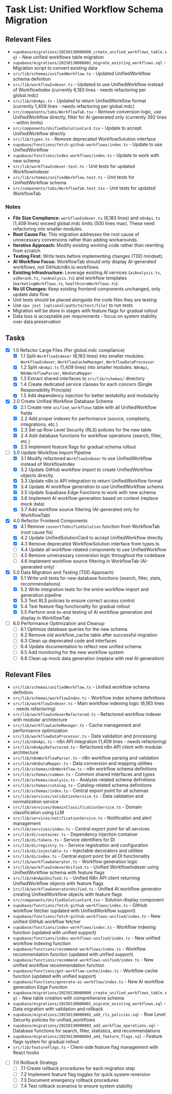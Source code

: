 # Task List: Unified Workflow Schema Migration

## Relevant Files

- `supabase/migrations/20250130000000_create_unified_workflows_table.sql` - New unified workflows table migration
- `supabase/migrations/20250130000001_migrate_existing_workflows.sql` - Migration script to convert existing data
- `src/lib/schemas/unifiedWorkflow.ts` - Updated UnifiedWorkflow schema definition
- `src/lib/workflowIndexer.ts` - Updated to use UnifiedWorkflow instead of WorkflowIndex (currently 6,183 lines - needs refactoring per global.mdc)
- `src/lib/n8nApi.ts` - Updated to return UnifiedWorkflow format (currently 1,409 lines - needs refactoring per global.mdc)
- `src/components/tabs/WorkflowTab.tsx` - Remove conversion logic, use UnifiedWorkflow directly, filter for AI-generated only (currently 392 lines - within limits)
- `src/components/UnifiedSolutionCard.tsx` - Update to accept UnifiedWorkflow directly
- `src/lib/types.ts` - Remove deprecated WorkflowSolution interface
- `supabase/functions/fetch-github-workflows/index.ts` - Update to use UnifiedWorkflow
- `supabase/functions/index-workflows/index.ts` - Update to work with new schema
- `src/lib/workflowIndexer.test.ts` - Unit tests for updated WorkflowIndexer
- `src/lib/schemas/unifiedWorkflow.test.ts` - Unit tests for UnifiedWorkflow schema
- `src/components/tabs/WorkflowTab.test.tsx` - Unit tests for updated WorkflowTab

### Notes

- **File Size Compliance:** `workflowIndexer.ts` (6,183 lines) and `n8nApi.ts` (1,409 lines) exceed global.mdc limits (500 lines max). These need refactoring into smaller modules.
- **Root Cause Fix:** This migration addresses the root cause of unnecessary conversions rather than adding workarounds.
- **Iterative Approach:** Modify existing working code rather than rewriting from scratch.
- **Testing First:** Write tests before implementing changes (TDD mindset).
- **AI Workflow Focus:** WorkflowTab should only display AI-generated workflows, not GitHub/n8n.io workflows.
- **Existing Infrastructure:** Leverage existing AI services (`aiAnalysis.ts`, `aiRerank.ts`, `runAnalysis.ts`) and workflow templates (`marketingWorkflows.ts`, `healthcareWorkflows.ts`).
- **No UI Changes:** Keep existing frontend components unchanged, only update data flow.
- Unit tests should be placed alongside the code files they are testing
- Use `npx jest [optional/path/to/test/file]` to run tests
- Migration will be done in stages with feature flags for gradual rollout
- Data loss is acceptable per requirements - focus on system stability over data preservation

## Tasks

- [x] 1.0 Refactor Large Files (Per global.mdc compliance)
  - [x] 1.1 Split `WorkflowIndexer` (6,183 lines) into smaller modules: `WorkflowIndexer`, `WorkflowCacheManager`, `WorkflowDataProcessor`
  - [x] 1.2 Split `n8nApi.ts` (1,409 lines) into smaller modules: `N8nApi`, `N8nWorkflowParser`, `N8nDataMapper`
  - [x] 1.3 Extract shared interfaces to `src/lib/schemas/` directory
  - [x] 1.4 Create dedicated service classes for each concern (Single Responsibility Principle)
  - [x] 1.5 Add dependency injection for better testability and modularity

- [x] 2.0 Create Unified Workflow Database Schema
  - [x] 2.1 Create new `unified_workflows` table with all UnifiedWorkflow fields
  - [x] 2.2 Add proper indexes for performance (source, complexity, integrations, etc.)
  - [x] 2.3 Set up Row Level Security (RLS) policies for the new table
  - [x] 2.4 Add database functions for workflow operations (search, filter, etc.)
  - [x] 2.5 Implement feature flags for gradual schema rollout

- [ ] 3.0 Update Workflow Import Pipeline
  - [x] 3.1 Modify refactored `WorkflowIndexer` to use UnifiedWorkflow instead of WorkflowIndex
  - [x] 3.2 Update GitHub workflow import to create UnifiedWorkflow objects directly
  - [x] 3.3 Update n8n.io API integration to return UnifiedWorkflow format
  - [x] 3.4 Update AI workflow generation to use UnifiedWorkflow schema
  - [x] 3.5 Update Supabase Edge Functions to work with new schema
  - [x] 3.6 Implement AI workflow generation based on context (replace mock data)
  - [x] 3.7 Add workflow source filtering (AI-generated only for WorkflowTab)

- [x] 4.0 Refactor Frontend Components
  - [x] 4.1 Remove `convertToUnifiedSolution` function from WorkflowTab (root cause fix)
  - [x] 4.2 Update UnifiedSolutionCard to accept UnifiedWorkflow directly
  - [x] 4.3 Remove deprecated WorkflowSolution interface from types.ts
  - [ ] 4.4 Update all workflow-related components to use UnifiedWorkflow
  - [ ] 4.5 Remove unnecessary conversion logic throughout the codebase
  - [ ] 4.6 Implement workflow source filtering in WorkflowTab (AI-generated only)

- [x] 5.0 Data Migration and Testing (TDD Approach)
  - [x] 5.1 Write unit tests for new database functions (search, filter, stats, recommendations)
  - [x] 5.2 Write integration tests for the entire workflow import and generation pipeline
  - [x] 5.3 Test RLS policies to ensure correct access control
  - [x] 5.4 Test feature flag functionality for gradual rollout
  - [x] 5.5 Perform end-to-end testing of AI workflow generation and display in WorkflowTab

- [ ] 6.0 Performance Optimization and Cleanup
  - [ ] 6.1 Optimize database queries for the new schema
  - [ ] 6.2 Remove old workflow_cache table after successful migration
  - [ ] 6.3 Clean up deprecated code and interfaces
  - [ ] 6.4 Update documentation to reflect new unified schema
  - [ ] 6.5 Add monitoring for the new workflow system
  - [ ] 6.6 Clean up mock data generation (replace with real AI generation)

## Relevant Files
- `src/lib/schemas/unifiedWorkflow.ts` - Unified workflow schema definition
- `src/lib/schemas/workflowIndex.ts` - Workflow index schema definitions
- `src/lib/workflowIndexer.ts` - Main workflow indexing logic (6,183 lines - needs refactoring)
- `src/lib/workflowIndexerRefactored.ts` - Refactored workflow indexer with modular architecture
- `src/lib/workflowCacheManager.ts` - Cache management and performance optimization
- `src/lib/workflowDataProcessor.ts` - Data validation and processing
- `src/lib/n8nApi.ts` - n8n API integration (1,409 lines - needs refactoring)
- `src/lib/n8nApiRefactored.ts` - Refactored n8n API client with modular architecture
- `src/lib/n8nWorkflowParser.ts` - n8n workflow parsing and validation
- `src/lib/n8nDataMapper.ts` - Data conversion and mapping utilities
- `src/lib/schemas/n8nWorkflow.ts` - n8n workflow schema definitions
- `src/lib/schemas/common.ts` - Common shared interfaces and types
- `src/lib/schemas/analysis.ts` - Analysis-related schema definitions
- `src/lib/schemas/catalog.ts` - Catalog-related schema definitions
- `src/lib/schemas/index.ts` - Central export point for all schemas
- `src/lib/services/validationService.ts` - Data validation and normalization service
- `src/lib/services/domainClassificationService.ts` - Domain classification using LLM
- `src/lib/services/notificationService.ts` - Notification and alert management
- `src/lib/services/index.ts` - Central export point for all services
- `src/lib/di/container.ts` - Dependency injection container
- `src/lib/di/tokens.ts` - Service identifiers for DI
- `src/lib/di/registry.ts` - Service registration and configuration
- `src/lib/di/injectable.ts` - Injectable decorators and utilities
- `src/lib/di/index.ts` - Central export point for all DI functionality
- `src/lib/workflowGenerator.ts` - Workflow generation logic
- `src/lib/workflowIndexerUnified.ts` - Unified WorkflowIndexer using UnifiedWorkflow schema with feature flags
- `src/lib/n8nApiUnified.ts` - Unified N8n API client returning UnifiedWorkflow objects with feature flags
- `src/lib/workflowGeneratorUnified.ts` - Unified AI workflow generator creating UnifiedWorkflow objects with feature flags
- `src/components/UnifiedSolutionCard.tsx` - Solution display component
- `supabase/functions/fetch-github-workflows/index.ts` - GitHub workflow fetcher (updated with UnifiedWorkflow support)
- `supabase/functions/fetch-github-workflows-unified/index.ts` - New unified GitHub workflow fetcher
- `supabase/functions/index-workflows/index.ts` - Workflow indexing function (updated with unified support)
- `supabase/functions/index-workflows-unified/index.ts` - New unified workflow indexing function
- `supabase/functions/recommend-workflows/index.ts` - Workflow recommendation function (updated with unified support)
- `supabase/functions/recommend-workflows-unified/index.ts` - New unified workflow recommendation function
- `supabase/functions/get-workflow-cache/index.ts` - Workflow cache function (updated with unified support)
- `supabase/functions/generate-ai-workflow/index.ts` - New AI workflow generation Edge Function
- `supabase/migrations/20250130000000_create_unified_workflows_table.sql` - New table creation with comprehensive schema
- `supabase/migrations/20250130000001_migrate_existing_workflows.sql` - Data migration with validation and rollback
- `supabase/migrations/20250130000002_add_rls_policies.sql` - Row Level Security policies for unified_workflows
- `supabase/migrations/20250130000003_add_workflow_operations.sql` - Database functions for search, filter, statistics, and recommendations
- `supabase/migrations/20250130000004_add_feature_flags.sql` - Feature flags system for gradual rollout
- `src/lib/featureFlags.ts` - Client-side feature flag management with React hooks

- [ ] 7.0 Rollback Strategy
  - [ ] 7.1 Create rollback procedures for each migration step
  - [ ] 7.2 Implement feature flag toggles for quick system reversion
  - [ ] 7.3 Document emergency rollback procedures
  - [ ] 7.4 Test rollback scenarios to ensure system stability
